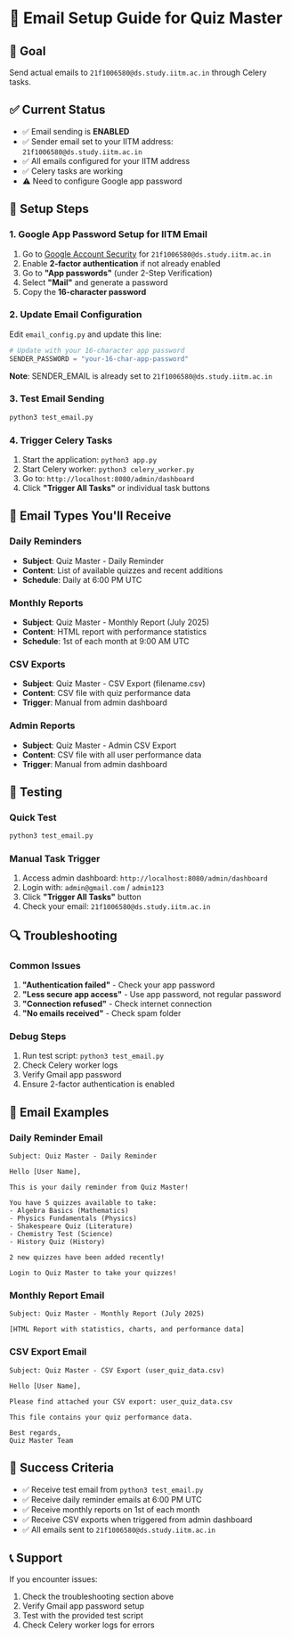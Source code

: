 # 📧 Email Setup Guide for Quiz Master

## 🎯 Goal
Send actual emails to `21f1006580@ds.study.iitm.ac.in` through Celery tasks.

## ✅ Current Status
- ✅ Email sending is **ENABLED**
- ✅ Sender email set to your IITM address: `21f1006580@ds.study.iitm.ac.in`
- ✅ All emails configured for your IITM address
- ✅ Celery tasks are working
- ⚠️ Need to configure Google app password

## 🔧 Setup Steps

### 1. Google App Password Setup for IITM Email
1. Go to [Google Account Security](https://myaccount.google.com/security) for `21f1006580@ds.study.iitm.ac.in`
2. Enable **2-factor authentication** if not already enabled
3. Go to **"App passwords"** (under 2-Step Verification)
4. Select **"Mail"** and generate a password
5. Copy the **16-character password**

### 2. Update Email Configuration
Edit `email_config.py` and update this line:

```python
# Update with your 16-character app password
SENDER_PASSWORD = "your-16-char-app-password"
```

**Note**: SENDER_EMAIL is already set to `21f1006580@ds.study.iitm.ac.in`

### 3. Test Email Sending
```bash
python3 test_email.py
```

### 4. Trigger Celery Tasks
1. Start the application: `python3 app.py`
2. Start Celery worker: `python3 celery_worker.py`
3. Go to: `http://localhost:8080/admin/dashboard`
4. Click **"Trigger All Tasks"** or individual task buttons

## 📧 Email Types You'll Receive

### Daily Reminders
- **Subject**: Quiz Master - Daily Reminder
- **Content**: List of available quizzes and recent additions
- **Schedule**: Daily at 6:00 PM UTC

### Monthly Reports
- **Subject**: Quiz Master - Monthly Report (July 2025)
- **Content**: HTML report with performance statistics
- **Schedule**: 1st of each month at 9:00 AM UTC

### CSV Exports
- **Subject**: Quiz Master - CSV Export (filename.csv)
- **Content**: CSV file with quiz performance data
- **Trigger**: Manual from admin dashboard

### Admin Reports
- **Subject**: Quiz Master - Admin CSV Export
- **Content**: CSV file with all user performance data
- **Trigger**: Manual from admin dashboard

## 🧪 Testing

### Quick Test
```bash
python3 test_email.py
```

### Manual Task Trigger
1. Access admin dashboard: `http://localhost:8080/admin/dashboard`
2. Login with: `admin@gmail.com` / `admin123`
3. Click **"Trigger All Tasks"** button
4. Check your email: `21f1006580@ds.study.iitm.ac.in`

## 🔍 Troubleshooting

### Common Issues
1. **"Authentication failed"** - Check your app password
2. **"Less secure app access"** - Use app password, not regular password
3. **"Connection refused"** - Check internet connection
4. **"No emails received"** - Check spam folder

### Debug Steps
1. Run test script: `python3 test_email.py`
2. Check Celery worker logs
3. Verify Gmail app password
4. Ensure 2-factor authentication is enabled

## 📱 Email Examples

### Daily Reminder Email
```
Subject: Quiz Master - Daily Reminder

Hello [User Name],

This is your daily reminder from Quiz Master!

You have 5 quizzes available to take:
- Algebra Basics (Mathematics)
- Physics Fundamentals (Physics)
- Shakespeare Quiz (Literature)
- Chemistry Test (Science)
- History Quiz (History)

2 new quizzes have been added recently!

Login to Quiz Master to take your quizzes!
```

### Monthly Report Email
```
Subject: Quiz Master - Monthly Report (July 2025)

[HTML Report with statistics, charts, and performance data]
```

### CSV Export Email
```
Subject: Quiz Master - CSV Export (user_quiz_data.csv)

Hello [User Name],

Please find attached your CSV export: user_quiz_data.csv

This file contains your quiz performance data.

Best regards,
Quiz Master Team
```

## 🎯 Success Criteria
- ✅ Receive test email from `python3 test_email.py`
- ✅ Receive daily reminder emails at 6:00 PM UTC
- ✅ Receive monthly reports on 1st of each month
- ✅ Receive CSV exports when triggered from admin dashboard
- ✅ All emails sent to `21f1006580@ds.study.iitm.ac.in`

## 📞 Support
If you encounter issues:
1. Check the troubleshooting section above
2. Verify Gmail app password setup
3. Test with the provided test script
4. Check Celery worker logs for errors 